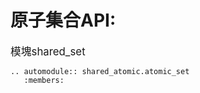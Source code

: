 # 原子集合API:


<big>模塊shared_set</big>

```{eval-rst}
.. automodule:: shared_atomic.atomic_set
   :members:
```
